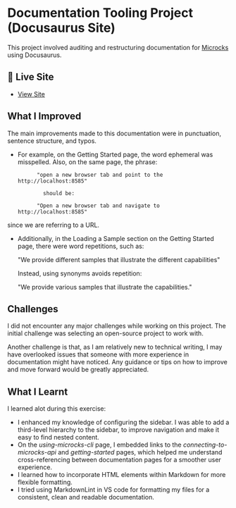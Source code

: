 # Documentation Tooling Project (Docusaurus Site)

This project involved auditing and restructuring documentation for [Microcks](https://microcks.io/) using Docusaurus.

## 🔗 Live Site

- [View Site](https://writetech-accelerator-portfolio-gra.vercel.app/)

## What I Improved

The main improvements made to this documentation were in punctuation, sentence structure, and typos.

- For example, on the Getting Started page, the word ephemeral was misspelled.
Also, on the same page, the phrase:

            "open a new browser tab and point to the http://localhost:8585"

              should be:

            "Open a new browser tab and navigate to http://localhost:8585"

 since we are referring to a URL.

- Additionally, in the Loading a Sample section on the Getting Started page, there were word repetitions, such as:

    "We provide different samples that illustrate the different capabilities"

    Instead, using synonyms avoids repetition:

    "We provide various samples that illustrate the capabilities."

## Challenges

I did not encounter any major challenges while working on this project. The initial challenge was selecting an open-source project to work with.

Another challenge is that, as I am relatively new to technical writing, I may have overlooked issues that someone with more experience in documentation might have noticed. Any guidance or tips on how to improve and move forward would be greatly appreciated.

## What I Learnt

I learned alot during this exercise:

- I enhanced my knowledge of configuring the sidebar. I was able to add a third-level hierarchy to the sidebar, to improve navigation and make it easy to find nested content.
- On the *using-microcks-cli* page, I embedded links to the *connecting-to-microcks-api* and *getting-started* pages, which helped me understand cross-referencing between documentation pages for a smoother user experience.
- I learned how to incorporate HTML elements within Markdown for more flexible formatting.
- I tried using MarkdownLint in VS code for formatting my files for a consistent, clean and readable documentation.
  